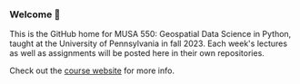 ### Welcome 👋

This is the GitHub home for MUSA 550: Geospatial Data Science in Python, 
taught at the University of Pennsylvania in fall 2023. Each week's lectures
as well as assignments will be posted here in their own repositories. 

Check out the [course website](https://musa-550-fall-2023.github.io/) for more info.